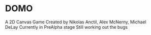 DOMO
====

A 2D Canvas Game
Created by Nikolas Anctil, Alex McNerny, Michael DeLay
Currently in PreAlpha stage
Still working out the bugs
